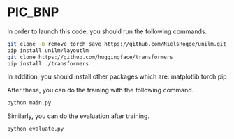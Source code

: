 # PIC_BNP
In order to launch this code, you should run the following commands.
~~~bash
git clone -b remove_torch_save https://github.com/NielsRogge/unilm.git
pip install unilm/layoutlm
git clone https://github.com/huggingface/transformers
pip install ./transformers
~~~

In addition, you should install other packages which are:
matplotlib
torch
pip

After these, you can do the training with the following command.
~~~bash
python main.py
~~~

Similarly, you can do the evaluation after training.
~~~bash
python evaluate.py
~~~
